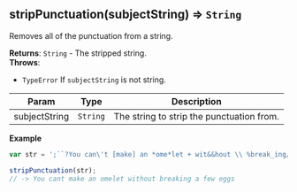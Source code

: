 <a name="stripPunctuation"></a>

## stripPunctuation(subjectString) ⇒ <code>String</code>
Removes all of the punctuation from a string.

**Returns**: <code>String</code> - The stripped string.  
**Throws**:

- <code>TypeError</code> If `subjectString` is not string.


| Param | Type | Description |
| --- | --- | --- |
| subjectString | <code>String</code> | The string to strip the punctuation from. |

**Example**  
```js
var str = ';``?You can\'t [make] an *ome*let + wit&&hout \\ %break_ing/% ~ a few eg-gs.!@#-"$"+:';

stripPunctuation(str);
// -> You cant make an omelet without breaking a few eggs
```

